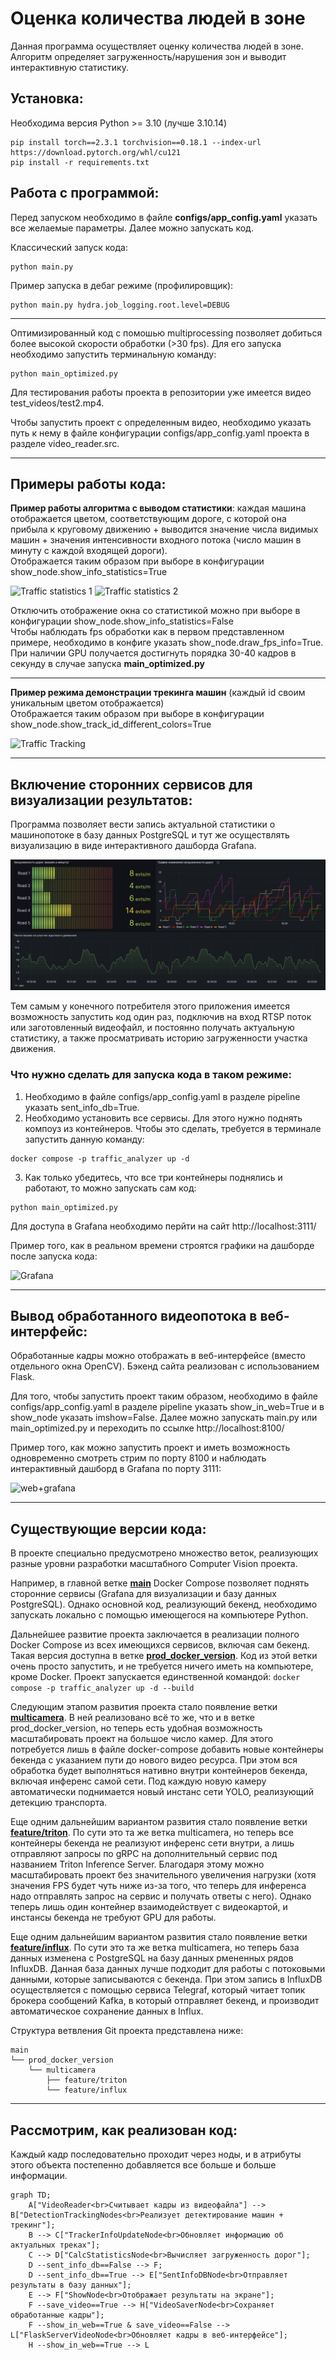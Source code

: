 # Оценка количества людей в зоне

Данная программа осуществляет оценку количества людей в зоне. Алгоритм определяет загруженность/нарушения зон и выводит интерактивную статистику.


## Установка:
Необходима версия Python >= 3.10 (лучше 3.10.14)
```
pip install torch==2.3.1 torchvision==0.18.1 --index-url https://download.pytorch.org/whl/cu121
pip install -r requirements.txt
```
## Работа с программой:
Перед запуском необходимо в файле __configs/app_config.yaml__ указать все желаемые параметры. Далее можно запускать код.

Классический запуск кода:
```
python main.py
```
Пример запуска в дебаг режиме (профилировщик):
```
python main.py hydra.job_logging.root.level=DEBUG
```
---

Оптимизированный код с помошью multiprocessing позволяет добиться более высокой скорости обработки (>30 fps). Для его запуска необходимо запустить терминальную команду:
```
python main_optimized.py 
```
Для тестирования работы проекта в репозитории уже имеется видео test_videos/test2.mp4. 


Чтобы запустить проект с определенным видео, необходимо указать путь к нему в файле конфигурации configs/app_config.yaml проекта в разделе video_reader.src.

---
## Примеры работы кода:

__Пример работы алгоритма c выводом статистики__: каждая машина отображается цветом, соответствующим дороге, с которой она прибыла к круговому движению + выводится значение числа видимых машин + значения интенсивности входного потока (число машин в минуту с каждой входящей дороги). <br/>Отображается таким образом при выборе в конфигурации show_node.show_info_statistics=True 

![Traffic statistics 1](content_for_readme/with_statistics_1.gif)
![Traffic statistics 2](content_for_readme/with_statistics_2.gif)

Отключить отображение окна со статистикой можно при выборе в конфигурации show_node.show_info_statistics=False <br/>
Чтобы наблюдать fps обработки как в первом представленном примере, необходимо в конфиге указать show_node.draw_fps_info=True.  <br/>При наличии GPU получается достигнуть порядка 30-40 кадров в секунду в случае запуска __main_optimized.py__

---
__Пример режима демонстрации трекинга машин__ (каждый id своим уникальным цветом отображается) <br/>
Отображается таким образом при выборе в конфигурации show_node.show_track_id_different_colors=True 

![Traffic Tracking](content_for_readme/traffic_tracking.gif)

---
## Включение сторонних сервисов для визуализации результатов:
Программа позволяет вести запись актуальной статистики о машинопотоке в базу данных PostgreSQL и тут же осуществлять визуализацию в виде интерактивного дашборда Grafana.

![Dashboard](content_for_readme/grafana.jpg)


Тем самым у конечного потребителя этого приложения имеется возможность запустить код один раз, подключив на вход RTSP поток или заготовленный видеофайл, и постоянно получать актуальную статистику, а также просматривать историю загруженности участка движения.

### Что нужно сделать для запуска кода в таком режиме:
1. Необходимо в файле configs/app_config.yaml в разделе pipeline указать sent_info_db=True.
2. Необходимо установить все сервисы. Для этого нужно поднять компоуз из контейнеров. Чтобы это сделать, требуется в терминале запустить данную команду:
```
docker compose -p traffic_analyzer up -d
```
3. Как только убедитесь, что все три контейнеры поднялись и работают, то можно запускать сам код:
```
python main_optimized.py 
```
Для доступа в Grafana необходимо перйти на сайт http://localhost:3111/

Пример того, как в реальном времени строятся графики на дашборде после запуска кода:

![Grafana](content_for_readme/grafana.gif)

---

## Вывод обработанного видеопотока в веб-интерфейс:

Обработанные кадры можно отображать в веб-интерфейсе (вместо отдельного окна OpenCV). Бэкенд сайта реализован с использованием Flask.

Для того, чтобы запустить проект таким образом, необходимо в файле configs/app_config.yaml в разделе pipeline указать show_in_web=True и в show_node указать imshow=False. Далее можно запускать main.py или main_optimized.py и переходить по ссылке http://localhost:8100/

Пример того, как можно запустить проект и иметь возможность одновременно смотреть стрим по порту 8100 и наблюдать интерактивный дашборд в Grafana по порту 3111:

![web+grafana](content_for_readme/web+grafana.gif)

---

## Существующие версии кода:

В проекте специально предусмотрено множество веток, реализующих разные уровни разработки масштабного Computer Vision проекта.

Например, в главной ветке [**main**](https://github.com/Koldim2001/TrafficAnalyzer/tree/main) Docker Compose позволяет поднять сторонние сервисы (Grafana для визуализации и базу данных PostgreSQL). Однако основной код, реализующий бекенд, необходимо запускать локально с помощью имеющегося на компьютере Python.

Дальнейшее развитие проекта заключается в реализации полного Docker Compose из всех имеющихся сервисов, включая сам бекенд. Такая версия доступна в ветке [**prod_docker_version**](https://github.com/Koldim2001/TrafficAnalyzer/tree/prod_docker_version). Код из этой ветки очень просто запустить, и не требуется ничего иметь на компьютере, кроме Docker. Проект запускается единственной командой: `docker compose -p traffic_analyzer up -d --build`

Следующим этапом развития проекта стало появление ветки [**multicamera**](https://github.com/Koldim2001/TrafficAnalyzer/tree/multicamera). В ней реализовано всё то же, что и в ветке prod_docker_version, но теперь есть удобная возможность масштабировать проект на большое число камер. Для этого потребуется лишь в файле docker-compose добавить новые контейнеры бекенда с указанием пути до нового видео ресурса. При этом вся обработка будет выполняться нативно внутри контейнеров бекенда, включая инференс самой сети. Под каждую новую камеру автоматически поднимается новый инстанс сети YOLO, реализующий детекцию транспорта.

Еще одним дальнейшим вариантом развития стало появление ветки [**feature/triton**](https://github.com/Koldim2001/TrafficAnalyzer/tree/feature/triton). По сути это та же ветка multicamera, но теперь все контейнеры бекенда не реализуют инференс сети внутри, а лишь отправляют запросы по gRPC на дополнительный сервис под названием Triton Inference Server. Благодаря этому можно масштабировать проект без значительного увеличения нагрузки (хотя значения FPS будет чуть ниже из-за того, что теперь для инференса надо отправлять запрос на сервис и получать ответы с него). Однако теперь лишь один контейнер взаимодействует с видеокартой, и инстансы бекенда не требуют GPU для работы.

Еще одним дальнейшим вариантом развития стало появление ветки [**feature/influx**](https://github.com/Koldim2001/TrafficAnalyzer/tree/feature/influx). По сути это та же ветка multicamera, но теперь база данных изменена с PostgreSQL на базу данных рмененных рядов InfluxDB. Данная база данных лучше подходит для работы с потоковыми данными, которые записываются с бекенда. При этом запись в InfluxDB осуществляется с помощью сервиса Telegraf, который читает топик брокера сообщений Kafka, в который отправляет бекенд, и производит автоматическое сохранение данных в Influx.

Структура ветвления Git проекта представлена ниже:

```
main
└── prod_docker_version
    └── multicamera
        ├── feature/triton
        └── feature/influx
```
---

## Рассмотрим, как реализован код:

Каждый кадр последовательно проходит через ноды, и в атрибуты этого объекта постепенно добавляется все больше и больше информации.

```mermaid
graph TD;
    A["VideoReader<br>Считывает кадры из видеофайла"] --> B["DetectionTrackingNodes<br>Реализует детектирование машин + трекинг"];
    B --> C["TrackerInfoUpdateNode<br>Обновляет информацию об актуальных треках"];
    C --> D["CalcStatisticsNode<br>Вычисляет загруженность дорог"];
    D --sent_info_db==False --> F;
    D --sent_info_db==True --> E["SentInfoDBNode<br>Отправляет результаты в базу данных"];
    E --> F["ShowNode<br>Отображает результаты на экране"];
    F --save_video==True --> H["VideoSaverNode<br>Сохраняет обработанные кадры"];
    F --show_in_web==True & save_video==False --> L["FlaskServerVideoNode<br>Обновляет кадры в веб-интерфейсе"];
    H --show_in_web==True --> L
```
